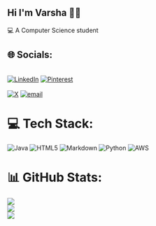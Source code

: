 ## Hi I'm Varsha 🌸✨

💻 A Computer Science student


## 🌐 Socials:
<br>[![LinkedIn](https://img.shields.io/badge/LinkedIn-%230077B5.svg?logo=linkedin&logoColor=white)](https://linkedin.com/in/varsha-singh04) [![Pinterest](https://img.shields.io/badge/Pinterest-%23E60023.svg?logo=Pinterest&logoColor=white)](https://pinterest.com/@espresso_Bytes) <br><br>
[![X](https://img.shields.io/badge/X-black.svg?logo=X&logoColor=white)](https://x.com/@espresso_bytes) [![email](https://img.shields.io/badge/Email-D14836?logo=gmail&logoColor=white)](mailto:vs.varsha333@gmail.com) 

# 💻 Tech Stack:
![Java](https://img.shields.io/badge/java-%23ED8B00.svg?style=for-the-badge&logo=openjdk&logoColor=white) ![HTML5](https://img.shields.io/badge/html5-%23E34F26.svg?style=for-the-badge&logo=html5&logoColor=white) ![Markdown](https://img.shields.io/badge/markdown-%23000000.svg?style=for-the-badge&logo=markdown&logoColor=white) ![Python](https://img.shields.io/badge/python-3670A0?style=for-the-badge&logo=python&logoColor=ffdd54) ![AWS](https://img.shields.io/badge/AWS-%23FF9900.svg?style=for-the-badge&logo=amazon-aws&logoColor=white)
# 📊 GitHub Stats:
![](https://github-readme-stats.vercel.app/api?username=Varsha-ce&theme=catppuccin_mocha&hide_border=false&include_all_commits=false&count_private=false)<br/>
![](https://nirzak-streak-stats.vercel.app/?user=Varsha-ce&theme=catppuccin_mocha&hide_border=false)<br/>
![](https://github-readme-stats.vercel.app/api/top-langs/?username=Varsha-ce&theme=catppuccin_mocha&hide_border=false&include_all_commits=false&count_private=false&layout=compact)

<!-- Proudly created with GPRM ( https://gprm.itsvg.in ) -->
